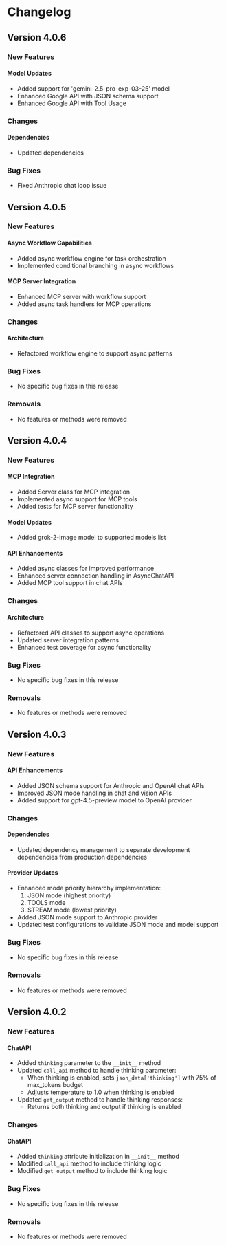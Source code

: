 # Changelog

## Version 4.0.6

### New Features

#### Model Updates
- Added support for 'gemini-2.5-pro-exp-03-25' model
- Enhanced Google API with JSON schema support
- Enhanced Google API with Tool Usage

### Changes

#### Dependencies
- Updated dependencies

### Bug Fixes
- Fixed Anthropic chat loop issue

## Version 4.0.5

### New Features

#### Async Workflow Capabilities
- Added async workflow engine for task orchestration
- Implemented conditional branching in async workflows

#### MCP Server Integration
- Enhanced MCP server with workflow support
- Added async task handlers for MCP operations

### Changes

#### Architecture
- Refactored workflow engine to support async patterns

### Bug Fixes
- No specific bug fixes in this release

### Removals
- No features or methods were removed

## Version 4.0.4

### New Features

#### MCP Integration
- Added Server class for MCP integration
- Implemented async support for MCP tools
- Added tests for MCP server functionality

#### Model Updates
- Added grok-2-image model to supported models list

#### API Enhancements
- Added async classes for improved performance
- Enhanced server connection handling in AsyncChatAPI
- Added MCP tool support in chat APIs

### Changes

#### Architecture
- Refactored API classes to support async operations
- Updated server integration patterns
- Enhanced test coverage for async functionality

### Bug Fixes
- No specific bug fixes in this release

### Removals
- No features or methods were removed

## Version 4.0.3

### New Features

#### API Enhancements
- Added JSON schema support for Anthropic and OpenAI chat APIs
- Improved JSON mode handling in chat and vision APIs
- Added support for gpt-4.5-preview model to OpenAI provider

### Changes

#### Dependencies
- Updated dependency management to separate development dependencies from production dependencies

#### Provider Updates
- Enhanced mode priority hierarchy implementation:
  1. JSON mode (highest priority)
  2. TOOLS mode
  3. STREAM mode (lowest priority)
- Added JSON mode support to Anthropic provider
- Updated test configurations to validate JSON mode and model support

### Bug Fixes
- No specific bug fixes in this release

### Removals
- No features or methods were removed

## Version 4.0.2

### New Features

#### ChatAPI
- Added `thinking` parameter to the `__init__` method
- Updated `call_api` method to handle thinking parameter:
  - When thinking is enabled, sets `json_data['thinking']` with 75% of max_tokens budget
  - Adjusts temperature to 1.0 when thinking is enabled
- Updated `get_output` method to handle thinking responses:
  - Returns both thinking and output if thinking is enabled

### Changes

#### ChatAPI
- Added `thinking` attribute initialization in `__init__` method
- Modified `call_api` method to include thinking logic
- Modified `get_output` method to include thinking logic

### Bug Fixes
- No specific bug fixes in this release

### Removals
- No features or methods were removed
